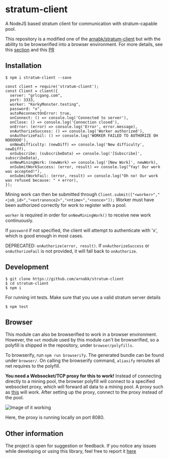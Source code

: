 # stratum-client
A NodeJS based stratum client for communication with stratum-capable pool. 

This repository is a modified one of the [arnabk/stratum-client](https://github.com/arnabk/stratum-client) but with the ability to be browserified into a browser environment. For more details, see this [section](#browser) and this [PR](https://github.com/arnabk/stratum-client/pull/6)

## Installation

    $ npm i stratum-client --save

    const client = require('stratum-client');
    const Client = client({
      server: "grlcgang.com",
      port: 3333,
      worker: "KorkyMonster.testing",
      password: "x",
      autoReconnectOnError: true,
      onConnect: () => console.log('Connected to server'),
      onClose: () => console.log('Connection closed'),
      onError: (error) => console.log('Error', error.message),
      onAuthorizeSuccess: () => console.log('Worker authorized'),
      onAuthorizeFail: () => console.log('WORKER FAILED TO AUTHORIZE OH NOOOOOO'),
      onNewDifficulty: (newDiff) => console.log('New difficulty', newDiff),
      onSubscribe: (subscribeData) => console.log('[Subscribe]', subscribeData),
      onNewMiningWork: (newWork) => console.log('[New Work]', newWork),
      onSubmitWorkSuccess: (error, result) => console.log("Yay! Our work was accepted!"),
      onSubmitWorkFail: (error, result) => console.log("Oh no! Our work was refused because: " + error),
    });

Mining work can then be submitted through `Client.submit(["<worker>","<job_id>","<extranonce2>","<ntime>","<nonce>"]);` Worker must have been authorized correctly for work to register with a pool.

`worker` is required in order for `onNewMiningWork()` to receive new work continuously.

If `password` if not specified, the client will attempt to authenticate with 'x', which is good enough in most cases.

DEPRECATED: `onAuthorize(error, result)`. If `onAuthorizeSuccess` or `onAuthorizeFail` is not provided, it will fall back to `onAuthorize`.

## Development

    $ git clone https://github.com/arnabk/stratum-client
    $ cd stratum-client
    $ npm i

  For running int tests. Make sure that you use a valid stratum server details

    $ npm test

## Browser

This module can also be browserified to work in a browser environment. However, the `net` module used by this module can't be browserified, so a polyfill is shipped in the repository, under `browser/polyfills`. 

To browserify, run `npm run browserify`. The generated bundle can be found under `browser/`. On calling the browserify command, `aliasify` reroutes all net requires to the polyfill.

**You need a Websocket/TCP proxy for this to work!** Instead of connecting directly to a mining pool, the browser polyfill will connect to a specified websocket proxy, which will forward all data to a mining pool. A proxy such as [this](https://github.com/zquestz/ws-tcp-proxy) will work. After setting up the proxy, connect to the proxy instead of the pool.

![Image of it working](https://i.imgur.com/zykVpac.png)

Here, the proxy is running locally on port 8080.

## Other information
The project is open for suggestion or feedback. If you notice any issues while developing or using this library, feel free to report it [here](https://github.com/arnabk/stratum-client/issues)

